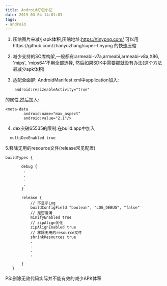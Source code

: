 ```yaml
---
title: Android打包小记
date: 2019-03-04 14:01:03
tags:
- android
---
```


1. 压缩图片来减小apk体积,压缩地址:https://tinypng.com/  可以用https://github.com/zhanyuzhang/super-tinypng 的快速压缩

2. 减少支持的SO库构架,一般都有:armeabi-v7a,armeabi,armeabi-v8a,X86, 'mips', 'mips64'不用全部选择,
然后如果SDK中需要那就没有办法(这个方法最减少apk体积)

3. 适配全面屏:
AndroidManifest.xml中application加入:
```
    android:resizeableActivity="true"
```
的属性,然后加入:

```
<meta-data
        android:name="max_aspect"
        android:value="2.1"/>
```

4. dex突破65535的限制:在build.app中加入
```
  multiDexEnabled true
```
5.移除无用的resource文件(release常见配置)
```
buildTypes {

       debug {
        .
        .
        .
        .
       }

       release {
           // 不显示Log
           buildConfigField "boolean", "LOG_DEBUG", "false"
           // 是否混淆
           minifyEnabled true
           // zipAlign优化
           zipAlignEnabled true
           // 移除无用的resource文件
           shrinkResources true
           .
           .
           .
           .

       }
   }
```

PS:删除无效代码实际并不能有效的减少APK体积

